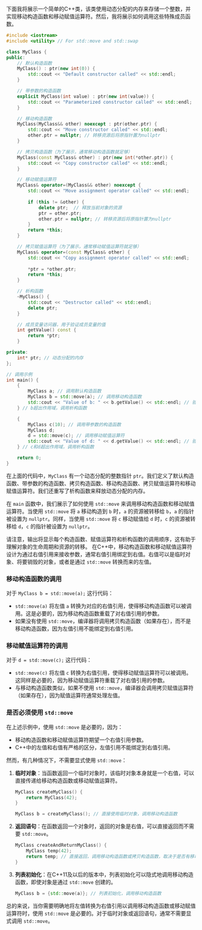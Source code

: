 下面我将展示一个简单的C++类，该类使用动态分配的内存来存储一个整数，并实现移动构造函数和移动赋值运算符。然后，我将展示如何调用这些特殊成员函数。

```cpp
#include <iostream>
#include <utility> // For std::move and std::swap

class MyClass {
public:
    // 默认构造函数
    MyClass() : ptr(new int(0)) {
        std::cout << "Default constructor called" << std::endl;
    }

    // 带参数的构造函数
    explicit MyClass(int value) : ptr(new int(value)) {
        std::cout << "Parameterized constructor called" << std::endl;
    }

    // 移动构造函数
    MyClass(MyClass&& other) noexcept : ptr(other.ptr) {
        std::cout << "Move constructor called" << std::endl;
        other.ptr = nullptr; // 转移资源后将原指针置为nullptr
    }

    // 拷贝构造函数（为了展示，通常移动构造函数就足够）
    MyClass(const MyClass& other) : ptr(new int(*other.ptr)) {
        std::cout << "Copy constructor called" << std::endl;
    }

    // 移动赋值运算符
    MyClass& operator=(MyClass&& other) noexcept {
        std::cout << "Move assignment operator called" << std::endl;
        
        if (this != &other) {
            delete ptr;  // 释放当前对象的资源
            ptr = other.ptr;
            other.ptr = nullptr; // 转移资源后将原指针置为nullptr
        }
        return *this;
    }

    // 拷贝赋值运算符（为了展示，通常移动赋值运算符就足够）
    MyClass& operator=(const MyClass& other) {
        std::cout << "Copy assignment operator called" << std::endl;
        
        *ptr = *other.ptr;
        return *this;
    }

    // 析构函数
    ~MyClass() {
        std::cout << "Destructor called" << std::endl;
        delete ptr;
    }

    // 成员变量访问器，用于验证成员变量的值
    int getValue() const {
        return *ptr;
    }

private:
    int* ptr; // 动态分配的内存
};

// 调用示例
int main() {
    {
        MyClass a; // 调用默认构造函数
        MyClass b = std::move(a); // 调用移动构造函数
        std::cout << "Value of b: " << b.getValue() << std::endl; // 验证值
    } // b超出作用域，调用析构函数

    {
        MyClass c(10); // 调用带参数的构造函数
        MyClass d;
        d = std::move(c); // 调用移动赋值运算符
        std::cout << "Value of d: " << d.getValue() << std::endl; // 验证值
    } // c和d超出作用域，调用析构函数

    return 0;
}
```

在上面的代码中，`MyClass` 有一个动态分配的整数指针 `ptr`。我们定义了默认构造函数、带参数的构造函数、拷贝构造函数、移动构造函数、拷贝赋值运算符和移动赋值运算符。我们还重写了析构函数来释放动态分配的内存。

在 `main` 函数中，我们展示了如何使用 `std::move` 来调用移动构造函数和移动赋值运算符。当使用 `std::move` 将 `a` 移动构造到 `b` 时，`a` 的资源被转移给 `b`，`a` 的指针被设置为 `nullptr`。同样，当使用 `std::move` 将 `c` 移动赋值给 `d` 时，`c` 的资源被转移给 `d`，`c` 的指针被设置为 `nullptr`。

请注意，输出将显示每个构造函数、赋值运算符和析构函数的调用顺序，这有助于理解对象的生命周期和资源的转移。
在C++中，移动构造函数和移动赋值运算符设计为通过右值引用来接收参数，通常右值引用绑定到右值。右值可以是临时对象、将要销毁的对象，或者是通过 `std::move` 转换而来的左值。

### 移动构造函数的调用

对于 `MyClass b = std::move(a);` 这行代码：

- `std::move(a)` 将左值 `a` 转换为对应的右值引用，使得移动构造函数可以被调用。这是必要的，因为移动构造函数重载了对右值引用的参数。
- 如果没有使用 `std::move`，编译器将调用拷贝构造函数（如果存在），而不是移动构造函数，因为左值引用不能绑定到右值引用。

### 移动赋值运算符的调用

对于 `d = std::move(c);` 这行代码：

- `std::move(c)` 将左值 `c` 转换为右值引用，使得移动赋值运算符可以被调用。这同样是必要的，因为移动赋值运算符重载了对右值引用的参数。
- 与移动构造函数类似，如果不使用 `std::move`，编译器会调用拷贝赋值运算符（如果存在），因为赋值运算符通常处理左值。

### 是否必须使用 `std::move`

在上述示例中，使用 `std::move` 是必要的，因为：

- 移动构造函数和移动赋值运算符期望一个右值引用参数。
- C++中的左值和右值有严格的区分，左值引用不能绑定到右值引用。

然而，有几种情况下，不需要显式使用 `std::move`：

1. **临时对象**：当函数返回一个临时对象时，该临时对象本身就是一个右值，可以直接传递给移动构造函数或移动赋值运算符。

   ```cpp
   MyClass createMyClass() {
       return MyClass(42);
   }

   MyClass b = createMyClass(); // 直接使用临时对象，调用移动构造函数
   ```

2. **返回语句**：在函数返回一个对象时，返回的对象是右值，可以直接返回而不需要 `std::move`。

   ```cpp
   MyClass createAndReturnMyClass() {
       MyClass temp(42);
       return temp; // 直接返回，调用移动构造函数或拷贝构造函数，取决于是否有移动构造函数
   }
   ```

3. **列表初始化**：在C++11及以后的版本中，列表初始化可以隐式地调用移动构造函数，即使对象是通过 `std::move` 创建的。

   ```cpp
   MyClass b = {std::move(a)}; // 列表初始化，调用移动构造函数
   ```

总的来说，当你需要明确地将左值转换为右值引用以调用移动构造函数或移动赋值运算符时，使用 `std::move` 是必要的。对于临时对象或返回语句，通常不需要显式调用 `std::move`。
